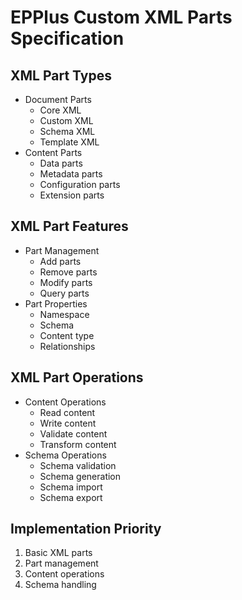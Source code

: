 # EPPlus Custom XML Parts Specification

## XML Part Types
- Document Parts
  - Core XML
  - Custom XML
  - Schema XML
  - Template XML
- Content Parts
  - Data parts
  - Metadata parts
  - Configuration parts
  - Extension parts

## XML Part Features
- Part Management
  - Add parts
  - Remove parts
  - Modify parts
  - Query parts
- Part Properties
  - Namespace
  - Schema
  - Content type
  - Relationships

## XML Part Operations
- Content Operations
  - Read content
  - Write content
  - Validate content
  - Transform content
- Schema Operations
  - Schema validation
  - Schema generation
  - Schema import
  - Schema export

## Implementation Priority
1. Basic XML parts
2. Part management
3. Content operations
4. Schema handling